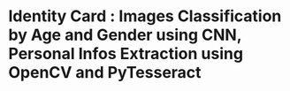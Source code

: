 # Identity Card : Images Classification by Age and Gender using CNN, Personal Infos Extraction using OpenCV and PyTesseract

